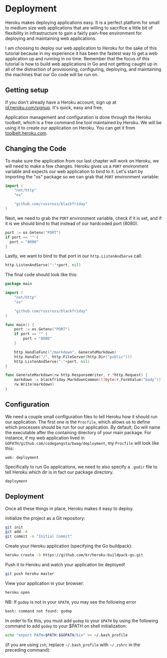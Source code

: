 # Deployment
Heroku makes deploying applications easy. It is a perfect platform for small to
medium size web applications that are willing to sacrifice a little bit of
flexibility in infrastructure to gain a fairly pain-free environment for
deploying and maintaining web applications.

I am choosing to deploy our web application to Heroku for the sake of this
tutorial because in my experience it has been the fastest way to get a web
application up and running in no time. Remember that the focus of this tutorial
is how to build web applications in Go and not getting caught up in all
of the distraction of provisioning, configuring, deploying, and maintaining the
machines that our Go code will be run on.

## Getting setup
If you don't already have a Heroku account, sign up at
[id.heroku.com/signup](https://id.heroku.com/signup). It's quick, easy and free.

Application management and configuration is done through the Heroku toolbelt,
which is a free command line tool maintained by Heroku. We will be using it to
create our application on Heroku. You can get it from
[toolbelt.heroku.com](https://toolbelt.heroku.com/).

## Changing the Code

To make sure the application from our last chapter will work on Heroku, we will
need to make a few changes. Heroku gives us a `PORT` environment variable
and expects our web application to bind to it. Let's start by importing the
"os" package so we can grab that `PORT` environment variable:

``` go
import (
    "net/http"
    "os"

    "github.com/russross/blackfriday"
)
```

Next, we need to grab the `PORT` environment variable, check if it is set, and
if it is we should bind to that instead of our hardcoded port (8080).

``` go
port := os.Getenv("PORT")
if port == "" {
  port = "8080"
}
```

Lastly, we want to bind to that port in our `http.ListenAndServe` call:

``` go
http.ListenAndServe(":"+port, nil)
```

The final code should look like this:

``` go
package main

import (
    "net/http"
    "os"

    "github.com/russross/blackfriday"
)

func main() {
    port := os.Getenv("PORT")
    if port == "" {
        port = "8080"
    }

    http.HandleFunc("/markdown", GenerateMarkdown)
    http.Handle("/", http.FileServer(http.Dir("public")))
    http.ListenAndServe(":"+port, nil)
}

func GenerateMarkdown(rw http.ResponseWriter, r *http.Request) {
    markdown := blackfriday.MarkdownCommon([]byte(r.FormValue("body")))
    rw.Write(markdown)
}
```

## Configuration

We need a couple small configuration files to tell Heroku how it should run our
application. The first one is the `Procfile`, which allows us to define which
processes should be run for our application. By default, Go will name the
executable after the containing directory of your main package. For instance,
if my web application lived in `GOPATH/github.com/codegangsta/bwag/deployment`, my
`Procfile` will look like this:

```
web: deployment
```

Specifically to run Go applications, we need to also specify a `.godir` file to
tell Heroku which dir is in fact our package directory.

```
deployment
```

## Deployment

Once all these things in place, Heroku makes it easy to deploy.


Initialize the project as a Git repository:
``` bash
git init
git add -A
git commit -m "Initial Commit"
```

Create your Heroku application (specifying the Go buildpack):
``` bash
heroku create -b https://github.com/kr/heroku-buildpack-go.git
```

Push it to Heroku and watch your application be deployed!
``` bash
git push heroku master
```

View your application in your browser:
``` bash
heroku open
```

NB: If `godep` is not in your `$PATH`, you may see the following error

```bash
bash: command not found: godep
```

In order to fix this, you must add `godep` to your `$PATH` by using the
following command to add `godep` to your $PATH on shell initialization:

```bash
echo "export PATH=$PATH:$GOPATH/bin" >> ~/.bash_profile
```

(if you are using `zsh`, replace `~/.bash_profile` with `~/.zshrc` in the
preceding command):
